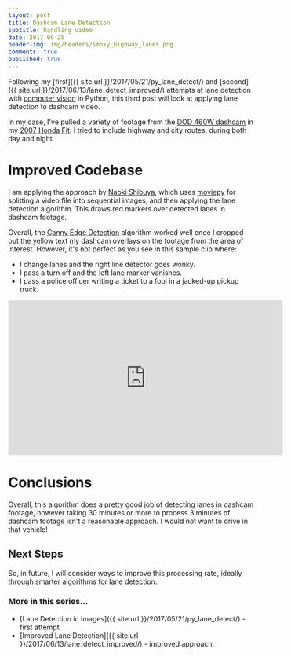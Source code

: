 ```yaml
---
layout: post
title: Dashcam Lane Detection
subtitle: handling video
date: 2017-09-25
header-img: img/headers/smoky_highway_lanes.png
comments: true
published: true
---
```


Following my [first]({{ site.url }}/2017/05/21/py_lane_detect/) and [second]({{ site.url }}/2017/06/13/lane_detect_improved/) attempts at lane detection with [computer vision](http://opencv.org/) in Python, this third post will look at applying lane detection to dashcam video.

In my case, I've pulled a variety of footage from the [DOD 460W dashcam](https://dod-tech.ca/en/product/dod-ls460w/) in my [2007 Honda Fit](http://i2.cdn.turner.com/money/galleries/2008/autos/0806/gallery.cr_best_used_mpg/images/2008_honda_fit.jpg).  I tried to include highway and city routes, during both day and night.

# Improved Codebase
I am applying the approach by [Naoki Shibuya](https://github.com/naokishibuya/car-finding-lane-lines), which uses [moviepy](https://zulko.github.io/moviepy/) for splitting a video file into sequential images, and then applying the lane detection algorithm.  This draws red markers over detected lanes in dashcam footage.

Overall, the [Canny Edge Detection](https://github.com/guydavis/lane-detect/blob/master/lane_detect.py) algorithm worked well once I cropped out the yellow text my dashcam overlays on the footage from the area of interest.  However, it's not perfect as you see in this sample clip where:

* I change lanes and the right line detector goes wonky.
* I pass a turn off and the left lane marker vanishes.
* I pass a police officer writing a ticket to a fool in a jacked-up pickup truck.  

<iframe width="560" height="315" src="https://www.youtube.com/embed/M91KB01VBNs" frameborder="0" gesture="media" allowfullscreen></iframe>

# Conclusions
Overall, this algorithm does a pretty good job of detecting lanes in dashcam footage, however taking 30 minutes or more to process 3 minutes of dashcam footage isn't a reasonable approach.  I would not want to drive in that vehicle!  

## Next Steps
So, in future, I will consider ways to improve this processing rate, ideally through smarter algorithms for lane detection. 

### More in this series...
* [Lane Detection in Images]({{ site.url }}/2017/05/21/py_lane_detect/) - first attempt.
* [Improved Lane Detection]({{ site.url }}/2017/06/13/lane_detect_improved/) - improved approach.
